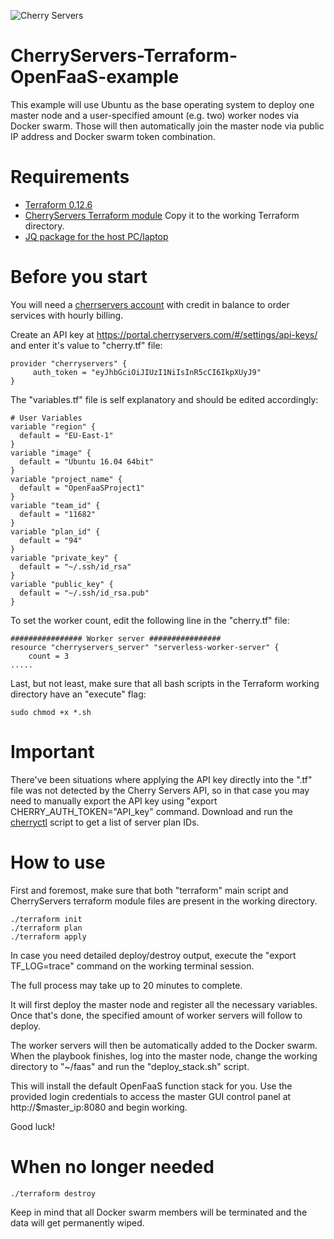 ![Cherry Servers](https://www.serchen.com/images/thumbnails/large/54097.jpg) 
# CherryServers-Terraform-OpenFaaS-example
This example will use Ubuntu as the base operating system to deploy one master node and a user-specified amount (e.g. two) worker nodes via Docker swarm. Those will then automatically join the master node via public IP address and Docker swarm token combination. 
# Requirements
<ul>
  <li><a href="https://www.terraform.io/downloads.html" target="_blank">Terraform 0.12.6</a></li>
  <li><a href="http://downloads.cherryservers.com/other/terraform/" target="_blank">CherryServers Terraform module</a> Copy it to the working Terraform directory.</li>
  <li><a href="https://stedolan.github.io/jq/download/" target="_blank">JQ package for the host PC/laptop</a></li>
</ul>

# Before you start
You will need a <a href="https://portal.cherryservers.com" target="_blank">cherrservers account</a> with credit in balance to order services with hourly billing. 

Create an API key at <a href="https://portal.cherryservers.com/#/settings/api-keys/" target="_blank">https://portal.cherryservers.com/#/settings/api-keys/</a> and enter it's value to "cherry.tf" file:<br>
```
provider "cherryservers" { 
     auth_token = "eyJhbGciOiJIUzI1NiIsInR5cCI6IkpXUyJ9"
}
```

The "variables.tf" file is self explanatory and should be edited accordingly:
```
# User Variables
variable "region" {
  default = "EU-East-1"
}
variable "image" {
  default = "Ubuntu 16.04 64bit"
}
variable "project_name" {
  default = "OpenFaaSProject1"
}
variable "team_id" {
  default = "11682"
}
variable "plan_id" {
  default = "94"
}
variable "private_key" {
  default = "~/.ssh/id_rsa"
}
variable "public_key" {
  default = "~/.ssh/id_rsa.pub"
}
```
To set the worker count, edit the following line in the "cherry.tf" file:
```
################ Worker server ################
resource "cherryservers_server" "serverless-worker-server" {
    count = 3
.....
```
Last, but not least, make sure that all bash scripts in the Terraform working directory have an "execute" flag:

```
sudo chmod +x *.sh
```

# Important

There've been situations where applying the API key directly into the ".tf" file was not detected by the Cherry Servers API, so in that case you may need to manually export the API key using "export CHERRY_AUTH_TOKEN="API_key" command. Download and run the <a href="https://github.com/cherryservers/cherryctl" target="_blank">cherryctl</a> script to get a list of server plan IDs.


# How to use

First and foremost, make sure that both "terraform" main script and CherryServers terraform module files are present in the working directory. 

```
./terraform init
./terraform plan
./terraform apply
```
In case you need detailed deploy/destroy output, execute the "export TF_LOG=trace" command on the working terminal session.

The full process may take up to 20 minutes to complete.

It will first deploy the master node and register all the necessary variables. Once that's done, the specified amount of worker servers will follow to deploy.

The worker servers will then be automatically added to the Docker swarm. When the playbook finishes, log into the master node, change the working directory to "~/faas" and run the "deploy_stack.sh" script.

This will install the default OpenFaaS function stack for you. Use the provided login credentials to access the master GUI control panel at http://$master_ip:8080 and begin working.

Good luck!

# When no longer needed
```
./terraform destroy
```
Keep in mind that all Docker swarm members will be terminated and the data will get permanently wiped.
